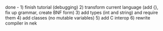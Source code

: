 done - 1) finish tutorial (debugging)
2) transform current language (add {}, fix up grammar, create BNF form)
3) add types (int and string) and require them
4) add classes (no mutable variables)
5) add C interop
6) rewrite compiler in nek
